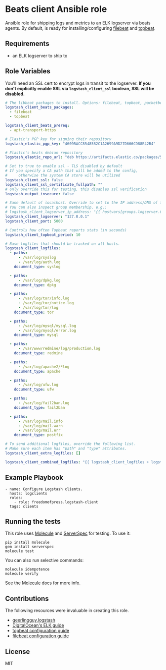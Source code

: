 # Beats client Ansible role
Ansible role for shipping logs and metrics to an ELK logserver via beats agents.
By default, is ready for installing/configuring [filebeat] and [topbeat].

Requirements
------------
* an ELK logserver to ship to

Role Variables
--------------
You'll need an SSL cert to encrypt logs in transit to the logserver.
**If you don't explicitly enable SSL via `logstash_client_ssl` boolean, SSL will be disabled.**

```yaml
# The libbeat packages to install. Options: filebeat, topbeat, packetbeat.
logstash_client_beats_packages:
  - filebeat
  - topbeat

logstash_client_beats_prereq:
  - apt-transport-https

# Elastic's PGP key for signing their repository
logstash_elastic_pgp_key: "46095ACC8548582C1A2699A9D27D666CD88E42B4"

# Elastic's beats debian repository
logstash_elastic_repo_url: "deb https://artifacts.elastic.co/packages/5.x/apt stable main"

# Set to true to enable ssl - TLS disabled by default
# If you specify a CA path that will be added to the config,
#     otherwise the system CA store will be utilized
logstash_client_ssl: false
logstash_client_ssl_certificate_fullpath: ""
# only override this for testing, this disables ssl verification
logstash_output_insecure: false

# Sane default of localhost. Override to set to the IP address/DNS of the Logstash server.
# You can also inspect group membership, e.g.:
# logstash_client_logserver_ip_address: "{{ hostvars[groups.logserver.0].ansible_default_ipv4.address }}"
logstash_client_logserver: "127.0.0.1"
logstash_client_port: 5000

# Controls how often Topbeat reports stats (in seconds)
logstash_client_topbeat_period: 10

# Base logfiles that should be tracked on all hosts.
logstash_client_logfiles:
  - paths:
      - /var/log/syslog
      - /var/log/auth.log
    document_type: syslog

  - paths:
      - /var/log/dpkg.log
    document_type: dpkg

  - paths:
      - /var/log/tor/info.log
      - /var/log/tor/notice.log
      - /var/log/tor/log
    document_type: tor

  - paths:
      - /var/log/mysql/mysql.log
      - /var/log/mysql/error.log
    document_type: mysql

  - paths:
      - /var/www/redmine/log/production.log
    document_type: redmine

  - paths:
      - /var/log/apache2/*log
    document_type: apache

  - paths:
      - /var/log/ufw.log
    document_type: ufw

  - paths:
      - /var/log/fail2ban.log
    document_type: fail2ban

  - paths:
      - /var/log/mail.info
      - /var/log/mail.warn
      - /var/log/mail.err
    document_type: postfix

# To send additional logfiles, override the following list.
# Make sure each item has "path" and "type" attributes.
logstash_client_extra_logfiles: []

logstash_client_combined_logfiles: "{{ logstash_client_logfiles + logstash_client_extra_logfiles }}"
```

Example Playbook
----------------

```
- name: Configure Logstash clients.
  hosts: logclients
  roles:
    - role: freedomofpress.logstash-client
  tags: clients
```

Running the tests
-----------------

This role uses [Molecule] and [ServerSpec] for testing. To use it:

```
pip install molecule
gem install serverspec
molecule test
```

You can also run selective commands:

```
molecule idempotence
molecule verify
```

See the [Molecule] docs for more info.

Contributions
-------------
The following resources were invaluable in creating this role.

* [geerlingguy.logstash](https://github.com/geerlingguy/ansible-role-logstash)
* [DigitalOcean's ELK guide](https://www.digitalocean.com/community/tutorials/how-to-install-elasticsearch-logstash-and-kibana-4-on-ubuntu-14-04)
* [topbeat configuration guide](https://www.elastic.co/guide/en/beats/topbeat/current/topbeat-configuration-options.html)
* [filebeat configuration guide](https://www.elastic.co/guide/en/beats/filebeat/current/filebeat-configuration-details.html)

License
-------

MIT

[Molecule]: http://molecule.readthedocs.org/en/master/
[ServerSpec]: http://serverspec.org/
[freedomofpress.elk]: https://github.com/freedomofpress/ansible-role-elk
[filebeat]: https://www.elastic.co/guide/en/beats/filebeat/current/filebeat-overview.html
[topbeat]: https://www.elastic.co/guide/en/beats/topbeat/current/_overview.html
